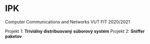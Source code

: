 # IPK
Computer Communications and Networks VUT FIT 2020/2021

Projekt 1: **Triviálny distribuovaný súborový systém**
Projekt 2: **Sniffer paketov**
